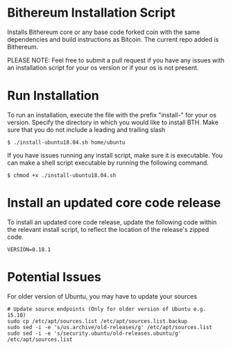 # Bithereum Installation Script

Installs Bithereum core or any base code forked coin with the same dependencies and build instructions as Bitcoin. The current repo added is Bithereum.

PLEASE NOTE: Feel free to submit a pull request if you have any issues with an installation script for your os version or if your os is not present.

# Run Installation

To run an installation, execute the file with the prefix "install-" for your os version. Specify the directory in which you would like to install BTH. Make sure that you do not include a leading and trailing slash

```shell
$ ./install-ubuntu18.04.sh home/ubuntu
```

If you have issues running any install script, make sure it is executable. You can make a shell script executable by running the following command.

```shell
$ chmod +x ./install-ubuntu18.04.sh
```

# Install an updated core code release
To install an updated core code release, update the following code within the relevant install script, to reflect the location of the release's zipped code.

```
VERSION=0.18.1
```

# Potential Issues

For older version of Ubuntu, you may have to update your sources
```
# Update source endpoints (Only for older version of Ubuntu e.g. 15.10)
sudo cp /etc/apt/sources.list /etc/apt/sources.list.backup
sudo sed -i -e 's/us.archive/old-releases/g' /etc/apt/sources.list
sudo sed -i -e 's/security.ubuntu/old-releases.ubuntu/g' /etc/apt/sources.list
```
